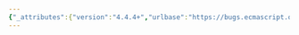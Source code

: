 ```yaml
---
{"_attributes":{"version":"4.4.4+","urlbase":"https://bugs.ecmascript.org/","maintainer":"dherman@mozilla.com"},"bug":{"bug_id":3797,"creation_ts":"2015-02-08 19:25:00 -0800","short_desc":"9.2.5 ReturnIfAbrubt → ReturnIfAbrupt","delta_ts":"2015-02-11 22:55:06 -0800","product":"Internationalization - ECMA-402","component":"Specification","version":"Edition 2.0 drafts","rep_platform":"All","op_sys":"All","bug_status":"VERIFIED","resolution":"FIXED","priority":"Normal","bug_severity":"normal","everconfirmed":true,"reporter":{"uid":"ecmascriptbugs","name":"Norbert"},"assigned_to":{"uid":"waldron.rick","name":"Rick Waldron"},"cc":"waldron.rick","long_desc":[{"commentid":12232,"comment_count":0,"who":{"uid":"ecmascriptbugs","name":"Norbert"},"bug_when":"2015-02-08 19:25:02 -0800"},{"commentid":12247,"comment_count":1,"who":{"uid":"waldron.rick","name":"Rick Waldron"},"bug_when":"2015-02-09 08:56:01 -0800","thetext":"Fixed in rev7"},{"commentid":12362,"comment_count":2,"who":{"uid":"ecmascriptbugs","name":"Norbert"},"bug_when":"2015-02-11 22:55:06 -0800","thetext":"Verified in rev 9 draft."}]}}
---
```

